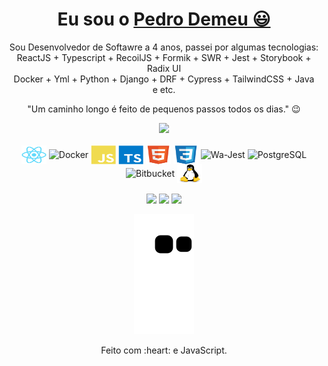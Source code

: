 <div>
  
  <h1 align="center">
    Eu sou o 
    <a href="https://www.linkedin.com/in/pdemeu/">Pedro Demeu 😃️</a>
  </h1>
  
  <p align="center">
    Sou Desenvolvedor de Softawre a 4 anos, passei por algumas tecnologias: <br />
    ReactJS + Typescript + RecoilJS + Formik + SWR + Jest + Storybook + Radix UI <br />
    Docker + Yml + Python + Django + DRF + Cypress + TailwindCSS + Java <br />
    e etc.
  </p>
  
  <p align="center">
    "Um caminho longo é feito de pequenos passos todos os dias." 😉️
  </p>
  
</div>

<div align="center">
  <a href="https://github.com/pedro-demeu">
    <img height="150em" src="https://github-readme-stats.vercel.app/api?username=pedro-demeu&count_private=true&include_all_commits=true&show_icons=true&theme=dracula&hide_border=false&show_owner=true"/>
  </a>
</div>
<link rel="stylesheet" href="https://cdn.jsdelivr.net/gh/devicons/devicon@v2.15.1/devicon.min.css">

<div align="center" valign="top"><br>
  <img align="center" alt="React" height="30" width="40" src="https://raw.githubusercontent.com/devicons/devicon/master/icons/react/react-original.svg">
  <img align="center" alt="Docker" height="30" width="40" src="https://cdn.jsdelivr.net/gh/devicons/devicon/icons/docker/docker-plain.svg" />
  <img align="center" alt="Js" height="30" width="40" src="https://raw.githubusercontent.com/devicons/devicon/master/icons/javascript/javascript-plain.svg">
  <img align="center" alt="Js" height="30" width="40" src="https://raw.githubusercontent.com/devicons/devicon/master/icons/typescript/typescript-plain.svg">
  <img align="center" alt="HTML" height="30" width="40" src="https://raw.githubusercontent.com/devicons/devicon/master/icons/html5/html5-original.svg">
  <img align="center" alt="CSS" height="30" width="40" src="https://raw.githubusercontent.com/devicons/devicon/master/icons/css3/css3-original.svg">
  <img align="center" alt="Wa-Jest" height="30" width="40" src="https://cdn.jsdelivr.net/gh/devicons/devicon/icons/jest/jest-plain.svg">
  <img align="center" alt="PostgreSQL" height="30" width="40" src="https://cdn.jsdelivr.net/gh/devicons/devicon/icons/postgresql/postgresql-original.svg" />
  <img align="center" alt="Bitbucket" height="30" width="40" src="https://cdn.jsdelivr.net/gh/devicons/devicon/icons/bitbucket/bitbucket-original.svg" />
  <img align="center" alt="linux" height="30" width="40" src="https://raw.githubusercontent.com/devicons/devicon/master/icons/linux/linux-original.svg">
</div><br>

<div align="center">
  <a href="https://www.linkedin.com/in/pdemeu/" target="_blank"><img src="https://img.shields.io/badge/-LinkedIn-%230077B5?style=for-the-badge&logo=linkedin&logoColor=white" target="_blank"></a> 
  <a href="mailto:pdemeu@outlook.com"><img src="https://img.shields.io/badge/Microsoft_Outlook-0078D4?style=for-the-badge&logo=microsoft-outlook&logoColor=white" target="_blank"></a>
<a href="https://web.telegram.org/k/#@pdemeu"><img src="https://img.shields.io/badge/Telegram-2CA5E0?style=for-the-badge&logo=telegram&logoColor=white" target="_blank"></a>
</div>

<div align="center">

  ![Snake animation](https://github.com/pedro-demeu/pedro-demeu/blob/output/github-contribution-grid-snake.svg)
  
</div>

<div align="center">
  <p>Feito com :heart: e JavaScript.</p>
</div>
